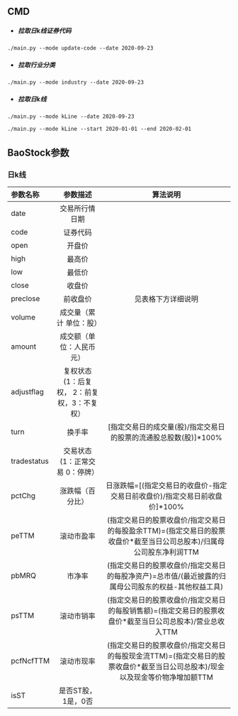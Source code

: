 ## CMD
- ##### 拉取日k线证券代码
```./main.py --mode update-code --date 2020-09-23```
- ##### 拉取行业分类
```./main.py --mode industry --date 2020-09-23```
- ##### 拉取日k线
```./main.py --mode kLine --date 2020-09-23```

```./main.py --mode kLine --start 2020-01-01 --end 2020-02-01```

## BaoStock参数
### 日k线
|参数名称|参数描述|算法说明|
|:----   |:----:   |:----:|
|date   |	交易所行情日期     ||	
|code	|   证券代码        ||	
|open	|开盘价        |	|
|high	|最高价        |	|
|low	|最低价        |	|
|close	|收盘价	        ||
|preclose|	前收盘价|	见表格下方详细说明|
|volume	|成交量（累计 单位：股）||	
|amount	|成交额（单位：人民币元）	||
|adjustflag	|复权状态(1：后复权， 2：前复权，3：不复权）||	
|turn	|换手率	|[指定交易日的成交量(股)/指定交易日的股票的流通股总股数(股)]*100%|
|tradestatus|	交易状态(1：正常交易 0：停牌）||	
|pctChg	|涨跌幅（百分比）	|日涨跌幅=[(指定交易日的收盘价-指定交易日前收盘价)/指定交易日前收盘价]*100%|
|peTTM	|滚动市盈率	|(指定交易日的股票收盘价/指定交易日的每股盈余TTM)=(指定交易日的股票收盘价*截至当日公司总股本)/归属母公司股东净利润TTM|
|pbMRQ	|市净率	|(指定交易日的股票收盘价/指定交易日的每股净资产)=总市值/(最近披露的归属母公司股东的权益-其他权益工具)|
|psTTM	|滚动市销率	|(指定交易日的股票收盘价/指定交易日的每股销售额)=(指定交易日的股票收盘价*截至当日公司总股本)/营业总收入TTM|
|pcfNcfTTM	|滚动市现率|	(指定交易日的股票收盘价/指定交易日的每股现金流TTM)=(指定交易日的股票收盘价*截至当日公司总股本)/现金以及现金等价物净增加额TTM|
|isST	|是否ST股，1是，0否	||

